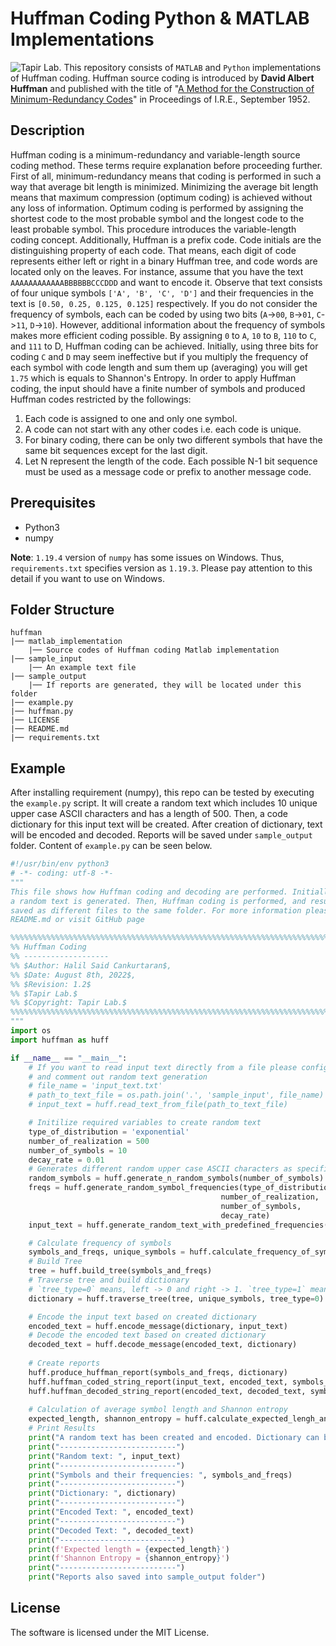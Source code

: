 # Huffman Coding Python & MATLAB Implementations

![Tapir Lab.](http://tapirlab.com/wp-content/uploads/2020/10/tapir_logo.png)
This repository consists of `MATLAB` and `Python` implementations of Huffman coding. Huffman source coding is introduced by **David Albert Huffman** and published with the title of "[A Method for the Construction of Minimum-Redundancy Codes](https://ieeexplore.ieee.org/document/4051119)" in Proceedings of I.R.E., September 1952. 

## Description
Huffman coding is a minimum-redundancy and variable-length source coding method. These terms require explanation before proceeding further. First of all, minimum-redundancy means that coding is performed in such a way that average bit length is minimized. Minimizing the average bit length means that maximum compression (optimum coding) is achieved without any loss of information. Optimum coding is performed by assigning the shortest code to the most probable symbol and the longest code to the least probable symbol. This procedure introduces the variable-length coding concept. Additionally, Huffman is a prefix code. Code initials are the distinguishing property of each code. That means, each digit of code represents either left or right in a binary Huffman tree, and code words are located only on the leaves. For instance, assume that you have the text `AAAAAAAAAAAABBBBBBCCCDDD` and want to encode it. Observe that text consists of four unique symbols `['A', 'B', 'C', 'D']` and their frequencies in the text is `[0.50, 0.25, 0.125, 0.125]` respectively. If you do not consider the frequency of symbols, each can be coded by using two bits (`A`->`00`, `B`->`01`, `C`->`11`, `D`->`10`). However, additional information about the frequency of symbols makes more efficient coding possible. By assigning `0` to `A`, `10` to `B`, `110` to `C`, and `111` to D, Huffman coding can be achieved. Initially, using three bits for coding `C` and `D` may seem ineffective but if you multiply the frequency of each symbol with code length and sum them up (averaging) you will get `1.75` which is equals to Shannon's Entropy. In order to apply Huffman coding, the input should have a finite number of symbols and produced Huffman codes restricted by the followings:
1. Each code is assigned to one and only one symbol.
2. A code can not start with any other codes i.e. each code is unique.
3. For binary coding, there can be only two different symbols that have the same bit sequences except for the last digit.
4. Let N represent the length of the code. Each possible N-1 bit sequence must be used as a message code or prefix to another message code.

## Prerequisites

* Python3
* numpy

**Note**: `1.19.4` version of `numpy` has some issues on Windows. Thus, `requirements.txt` specifies version as `1.19.3`. Please pay attention to this detail if you want to use on Windows.

## Folder Structure

```
huffman
|── matlab_implementation
    |── Source codes of Huffman coding Matlab implementation
|── sample_input
    |── An example text file
|── sample_output
    |── If reports are generated, they will be located under this folder
|── example.py
|── huffman.py
|── LICENSE
|── README.md
|── requirements.txt
```
## Example 

After installing requirement (numpy), this repo can be tested by executing the `example.py` script. It will create a random text which includes 10 unique upper case ASCII characters and has a length of 500. Then, a code dictionary for this input text will be created. After creation of dictionary, text will be encoded and decoded. Reports will be saved under `sample_output` folder. Content of `example.py` can be seen below.

```python
#!/usr/bin/env python3
# -*- coding: utf-8 -*-
"""
This file shows how Huffman coding and decoding are performed. Initially,
a random text is generated. Then, Huffman coding is performed, and results are
saved as different files to the same folder. For more information please read
README.md or visit GitHub page

%%%%%%%%%%%%%%%%%%%%%%%%%%%%%%%%%%%%%%%%%%%%%%%%%%%%%%%%%%%%%%%%%%%%%%%%%%%%%%%
%% Huffman Coding
%% -------------------
%% $Author: Halil Said Cankurtaran$,
%% $Date: August 8th, 2022$,
%% $Revision: 1.2$
%% $Tapir Lab.$
%% $Copyright: Tapir Lab.$
%%%%%%%%%%%%%%%%%%%%%%%%%%%%%%%%%%%%%%%%%%%%%%%%%%%%%%%%%%%%%%%%%%%%%%%%%%%%%%%
"""
import os
import huffman as huff

if __name__ == "__main__":
    # If you want to read input text directly from a file please configure followings
    # and comment out random text generation
    # file_name = 'input_text.txt'
    # path_to_text_file = os.path.join('.', 'sample_input', file_name)
    # input_text = huff.read_text_from_file(path_to_text_file)

    # Initilize required variables to create random text
    type_of_distribution = 'exponential'
    number_of_realization = 500
    number_of_symbols = 10
    decay_rate = 0.01
    # Generates different random upper case ASCII characters as specified by `number_of_symbols`
    random_symbols = huff.generate_n_random_symbols(number_of_symbols)
    freqs = huff.generate_random_symbol_frequencies(type_of_distribution,
                                               number_of_realization,
                                               number_of_symbols,
                                               decay_rate)
    input_text = huff.generate_random_text_with_predefined_frequencies(freqs, random_symbols, 200)

    # Calculate frequency of symbols
    symbols_and_freqs, unique_symbols = huff.calculate_frequency_of_symbols_from_text(input_text)
    # Build Tree
    tree = huff.build_tree(symbols_and_freqs)
    # Traverse tree and build dictionary
    # `tree_type=0` means, left -> 0 and right -> 1. `tree_type=1` means, left -> 1 and right -> 0.
    dictionary = huff.traverse_tree(tree, unique_symbols, tree_type=0)

    # Encode the input text based on created dictionary
    encoded_text = huff.encode_message(dictionary, input_text)
    # Decode the encoded text based on created dictionary 
    decoded_text = huff.decode_message(encoded_text, dictionary)
    
    # Create reports
    huff.produce_huffman_report(symbols_and_freqs, dictionary)
    huff.huffman_coded_string_report(input_text, encoded_text, symbols_and_freqs, dictionary)
    huff.huffman_decoded_string_report(encoded_text, decoded_text, symbols_and_freqs, dictionary)
    
    # Calculation of average symbol length and Shannon entropy
    expected_length, shannon_entropy = huff.calculate_expected_lengh_and_shannon_entropy(symbols_and_freqs, dictionary)
    # Print Results
    print("A random text has been created and encoded. Dictionary can be seen below.")
    print("--------------------------")
    print("Random text: ", input_text)
    print("--------------------------")
    print("Symbols and their frequencies: ", symbols_and_freqs)
    print("--------------------------")
    print("Dictionary: ", dictionary)
    print("--------------------------")
    print("Encoded Text: ", encoded_text)
    print("--------------------------")
    print("Decoded Text: ", decoded_text)
    print("--------------------------")
    print(f'Expected length = {expected_length}')
    print(f'Shannon Entropy = {shannon_entropy}')
    print("--------------------------")
    print("Reports also saved into sample_output folder")
```

## License

The software is licensed under the MIT License.
